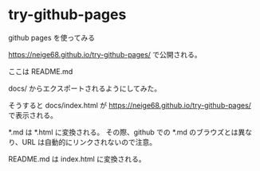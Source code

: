 # try-github-pages
github pages を使ってみる

https://neige68.github.io/try-github-pages/
で公開される。

ここは README.md

docs/ からエクスポートされるようにしてみた。

そうすると docs/index.html が https://neige68.github.io/try-github-pages/ で表示される。

*.md は *.html に変換される。
その際、github での *.md のブラウズとは異なり、URL は自動的にリンクされないので注意。

README.md は index.html に変換される。

